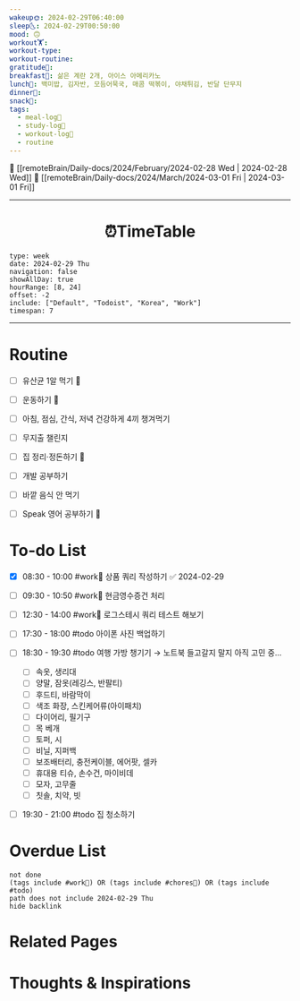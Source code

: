 ```yaml
---
wakeup🌞: 2024-02-29T06:40:00
sleep🌜: 2024-02-29T00:50:00
mood: 🙃
workout🏋️: 
workout-type: 
workout-routine: 
gratitude🙏: 
breakfast🍳: 삶은 계란 2개, 아이스 아메리카노
lunch🍚: 백미밥, 김자반, 모듬어묵국, 매콤 떡볶이, 야채튀김, 반달 단무지
dinner🥗: 
snack🍬: 
tags:
  - meal-log📝
  - study-log📓
  - workout-log💪
  - routine
---
```


🔺 [[remoteBrain/Daily-docs/2024/February/2024-02-28 Wed | 2024-02-28 Wed]]
🔻 [[remoteBrain/Daily-docs/2024/March/2024-03-01 Fri | 2024-03-01 Fri]]
___
<h1> <center>⏰TimeTable </center> </h1>

```gEvent
type: week
date: 2024-02-29 Thu
navigation: false
showAllDay: true
hourRange: [8, 24]
offset: -2
include: ["Default", "Todoist", "Korea", "Work"]
timespan: 7
```

--- 


# Routine 

- [ ] 유산균 1알 먹기 🔼 
- [ ] 운동하기 🔼
- [ ] 아침, 점심, 간식, 저녁 건강하게 4끼 챙겨먹기
- [ ] 무지출 챌린지 
- [ ] 집 정리·정돈하기 🔼
- [ ] 개발 공부하기
- [ ] 바깥 음식 안 먹기 
- [ ] Speak 영어 공부하기 🔼 


# To-do List

- [x] 08:30 - 10:00 #work💼 상품 쿼리 작성하기 ✅ 2024-02-29
- [ ] 09:30 - 10:50 #work💼 현금영수증건 처리
- [ ] 12:30 - 14:00 #work💼 로그스테시 쿼리 테스트 해보기
- [ ] 17:30 - 18:00 #todo 아이폰 사진 백업하기
- [ ] 18:30 - 19:30 #todo 여행 가방 챙기기 → 노트북 들고갈지 말지 아직 고민 중... 
	- [ ] 속옷, 생리대
	- [ ] 양말, 잠옷(레깅스, 반팔티)
	- [ ] 후드티, 바람막이
	- [ ] 색조 화장, 스킨케어류(아이패치)
	- [ ] 다이어리, 필기구
	- [ ] 목 베개
	- [ ] 토퍼, 시
	- [ ] 비닐, 지퍼백
	- [ ] 보조배터리, 충전케이블, 에어팟, 셀카
	- [ ] 휴대용 티슈, 손수건, 마이비데
	- [ ] 모자, 고무줄
	- [ ] 칫솔, 치약, 빗
- [ ] 19:30 - 21:00 #todo 집 청소하기


# Overdue List
```tasks
not done
(tags include #work💼) OR (tags include #chores🧺) OR (tags include #todo)
path does not include 2024-02-29 Thu
hide backlink
```

# Related Pages



# Thoughts & Inspirations

